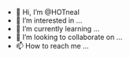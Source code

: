- 👋 Hi, I’m @HOTneal
- 👀 I’m interested in ...
- 🌱 I’m currently learning ...
- 💞️ I’m looking to collaborate on ...
- 📫 How to reach me ...

<!---
HOTneal/HOTneal is a ✨ special ✨ repository because its `README.md` (this file) appears on your GitHub profile.
You can click the Preview link to take a look at your changes.
--->
